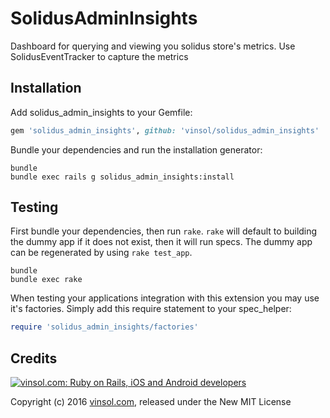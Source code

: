 SolidusAdminInsights
==============

Dashboard for querying and viewing you solidus store's metrics. Use SolidusEventTracker to capture the metrics

Installation
------------

Add solidus_admin_insights to your Gemfile:

```ruby
gem 'solidus_admin_insights', github: 'vinsol/solidus_admin_insights'
```

Bundle your dependencies and run the installation generator:

```shell
bundle
bundle exec rails g solidus_admin_insights:install
```

Testing
-------

First bundle your dependencies, then run `rake`. `rake` will default to building the dummy app if it does not exist, then it will run specs. The dummy app can be regenerated by using `rake test_app`.

```shell
bundle
bundle exec rake
```

When testing your applications integration with this extension you may use it's factories.
Simply add this require statement to your spec_helper:

```ruby
require 'solidus_admin_insights/factories'
```

Credits
-------

[![vinsol.com: Ruby on Rails, iOS and Android developers](http://vinsol.com/vin_logo.png "Ruby on Rails, iOS and Android developers")](http://vinsol.com)

Copyright (c) 2016 [vinsol.com](http://vinsol.com "Ruby on Rails, iOS and Android developers"), released under the New MIT License
